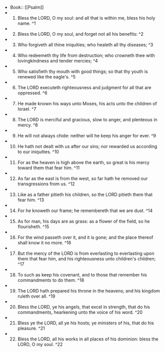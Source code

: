 - Book:: [[Psalm]]
- 1. Bless the LORD, O my soul: and all that is within me, bless his holy name. ^1
- 2. Bless the LORD, O my soul, and forget not all his benefits: ^2
- 3. Who forgiveth all thine iniquities; who healeth all thy diseases; ^3
- 4. Who redeemeth thy life from destruction; who crowneth thee with lovingkindness and tender mercies; ^4
- 5. Who satisfieth thy mouth with good things; so that thy youth is renewed like the eagle's. ^5
- 6. The LORD executeth righteousness and judgment for all that are oppressed. ^6
- 7. He made known his ways unto Moses, his acts unto the children of Israel. ^7
- 8. The LORD is merciful and gracious, slow to anger, and plenteous in mercy. ^8
- 9. He will not always chide: neither will he keep his anger for ever. ^9
- 10. He hath not dealt with us after our sins; nor rewarded us according to our iniquities. ^10
- 11. For as the heaven is high above the earth, so great is his mercy toward them that fear him. ^11
- 12. As far as the east is from the west, so far hath he removed our transgressions from us. ^12
- 13. Like as a father pitieth his children, so the LORD pitieth them that fear him. ^13
- 14. For he knoweth our frame; he remembereth that we are dust. ^14
- 15. As for man, his days are as grass: as a flower of the field, so he flourisheth. ^15
- 16. For the wind passeth over it, and it is gone; and the place thereof shall know it no more. ^16
- 17. But the mercy of the LORD is from everlasting to everlasting upon them that fear him, and his righteousness unto children's children; ^17
- 18. To such as keep his covenant, and to those that remember his commandments to do them. ^18
- 19. The LORD hath prepared his throne in the heavens; and his kingdom ruleth over all. ^19
- 20. Bless the LORD, ye his angels, that excel in strength, that do his commandments, hearkening unto the voice of his word. ^20
- 21. Bless ye the LORD, all ye his hosts; ye ministers of his, that do his pleasure. ^21
- 22. Bless the LORD, all his works in all places of his dominion: bless the LORD, O my soul. ^22

